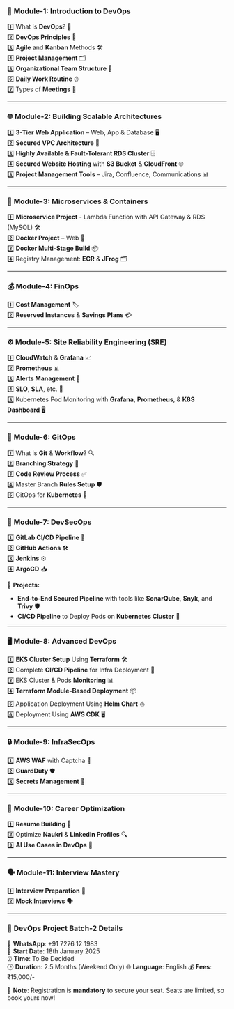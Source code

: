 ### 🌟 **Module-1: Introduction to DevOps**  
1️⃣ What is **DevOps**? 🤔  
2️⃣ **DevOps Principles** 📜  
3️⃣ **Agile** and **Kanban** Methods 🛠️  
4️⃣ **Project Management** 🗂️  
5️⃣ **Organizational Team Structure** 👥  
6️⃣ **Daily Work Routine** ⏰  
7️⃣ Types of **Meetings** 📅  

---

### 🌐 **Module-2: Building Scalable Architectures**  
1️⃣ **3-Tier Web Application** – Web, App & Database 🖥️  
2️⃣ **Secured VPC Architecture** 🔐  
3️⃣ **Highly Available & Fault-Tolerant RDS Cluster** 🗄️  
4️⃣ **Secured Website Hosting** with **S3 Bucket** & **CloudFront** 🌐  
5️⃣ **Project Management Tools** – Jira, Confluence, Communications 📊  

---

### 🚀 **Module-3: Microservices & Containers**  
1️⃣ **Microservice Project** - Lambda Function with API Gateway & RDS (MySQL) 🛠️  
2️⃣ **Docker Project** – Web 🐳  
3️⃣ **Docker Multi-Stage Build** 📦  
4️⃣ Registry Management: **ECR** & **JFrog** 🗂️  

---

### 💰 **Module-4: FinOps**  
1️⃣ **Cost Management** 🏷️  
2️⃣ **Reserved Instances** & **Savings Plans** 💳  

---

### ⚙️ **Module-5: Site Reliability Engineering (SRE)**  
1️⃣ **CloudWatch** & **Grafana** 📈  
2️⃣ **Prometheus** 📊  
3️⃣ **Alerts Management** 🔔  
4️⃣ **SLO**, **SLA**, etc. 📃  
5️⃣ Kubernetes Pod Monitoring with **Grafana**, **Prometheus**, & **K8S Dashboard** 🖥️  

---

### 🔄 **Module-6: GitOps**  
1️⃣ What is **Git** & **Workflow**? 🔍  
2️⃣ **Branching Strategy** 🌳  
3️⃣ **Code Review Process** ✅  
4️⃣ Master Branch **Rules Setup** 🛡️  
5️⃣ GitOps for **Kubernetes** 🚀  

---

### 🔐 **Module-7: DevSecOps**  
1️⃣ **GitLab CI/CD Pipeline** 🔧  
2️⃣ **GitHub Actions** 🛠️  
3️⃣ **Jenkins** ⚙️  
4️⃣ **ArgoCD** 📤  

📝 **Projects:**  
- **End-to-End Secured Pipeline** with tools like **SonarQube**, **Snyk**, and **Trivy** 🛡️  
- **CI/CD Pipeline** to Deploy Pods on **Kubernetes Cluster** 🚀  

---

### 🖥️ **Module-8: Advanced DevOps**  
1️⃣ **EKS Cluster Setup** Using **Terraform** 🛠️  
2️⃣ Complete **CI/CD Pipeline** for Infra Deployment 🔄  
3️⃣ EKS Cluster & Pods **Monitoring** 📊  
4️⃣ **Terraform Module-Based Deployment** 📦  
5️⃣ Application Deployment Using **Helm Chart** ⛵  
6️⃣ Deployment Using **AWS CDK** 🖥️  

---

### 🔒 **Module-9: InfraSecOps**  
1️⃣ **AWS WAF** with Captcha 🔐  
2️⃣ **GuardDuty** 🛡️  
3️⃣ **Secrets Management** 🔑  

---

### 📄 **Module-10: Career Optimization**  
1️⃣ **Resume Building** 📝  
2️⃣ Optimize **Naukri** & **LinkedIn Profiles** 🔍  
3️⃣ **AI Use Cases in DevOps** 🤖  

---

### 🗣️ **Module-11: Interview Mastery**  
1️⃣ **Interview Preparation** 🎯  
2️⃣ **Mock Interviews** 🗣️  

---

### 🚀 **DevOps Project Batch-2 Details**  

📱 **WhatsApp**: +91 7276 12 1983  
📅 **Start Date**: 18th January 2025  
⏰ **Time**: To Be Decided  
🕒 **Duration**: 2.5 Months (Weekend Only)
🌐 **Language**: English
💰 **Fees**: ₹15,000/-  

📝 **Note**: Registration is **mandatory** to secure your seat. Seats are limited, so book yours now!  


